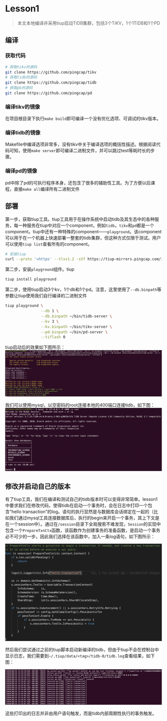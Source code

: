 # Lesson1

> 本文本地编译并采用tiup启动TiDB集群，包括3个TiKV，1个1TiDB和1个PD

## 编译

### 获取代码

```sh
# 获取tikv的源码
git clone https://github.com/pingcap/tikv
# 获取tidb的源码
git clone https://github.com/pingcap/tidb
# 获取pb的源码
git clone https://github.com/pingcap/pd
```

### 编译tikv的镜像

在项目根目录下执行`make build`即可编译一个没有优化选项、可调试的tikv版本。

### 编译tidb的镜像

Makefile中编译选项非常多，没有tikv中关于编译选项的概括性描述。根据阅读代码可知，使用`make server`即可编译二进制文件，并可以跳过test等耗时长的步骤。

### 编译pd的镜像

pd中除了pd的可执行程序本身，还包含了很多的辅助性工具。为了方便以后课程，直接`make all`编译所有二进制文件

## 部署

第一步，获取tiup工具。tiup工具用于在操作系统中启动tidb及其生态中的各种服务，每一种服务在tiup中对应一个component，例如`tidb`，`tikv`和`pd`都是一个component。tiup中还有一种特殊的component——`playground`。该component可以用于在一个机器上快速部署一整套的tidb集群，但这种方式仅限于测试。用户可以使用`tiup list`查看所有的component。

```bash
# 安装tiup
curl --proto '=https' --tlsv1.2 -sSf https://tiup-mirrors.pingcap.com/install.sh | sh
```

第二步，安装`playground`组件。tiup

```bash
tiup install playground
```

第二步，使用tiup启动3个kv，1个db和1个pd。注意，这里使用了`--db.binpath`等参数让tiup使用我们自行编译的二进制文件

```bash
tiup playground \
                --db 1 \
                --db.binpath ~/bin/tidb-server \
                --kv 3 \
                --kv.binpath ~/bin/tikv-server \
                --pd.binpath ~/bin/pd-server \
                --tiflash 0
```

tiup启动后的效果如下图所示：
![](./images/tiup-startup.png)

我们可以使用mysql，以空密码的root连接本地的400端口连接tidb，如下图：
![](./images/mysql.png)

## 修改并启动自己的版本

有了tiup工具，我们在编译和测试自己的tidb版本时可以变得非常简单。lesson1中要求我们在修改代码，使得tidb在启动一个事务时，会在日志中打印一个包含“hello transaction”的log。语句的执行显然是与数据库会话绑定在一起的（比如我们通过mysql工具连接数据库后，执行的begin来开启一个事务，其上下文是在一个session中）。通过在`/session`目录下全局搜索不难发现，`Session`的实现中包含一个`PrepareTxnCtx`函数，该函数作为创建事务的准备函数，是启动一个事务必不可少的一步。因此我们选择在该函数中，加入一条log语句，如下图所示：

![](images/edit.png)

然后我们尝试通过之前的tiup脚本启动新编译的tidb，但由于tiup不会在控制台中显示日志，我们需要到`~/.tiup/data/<tag>/tidb-0/tidb.log`查看结果，如下图：

![](./images/txn.png)

这些打印出的日志并非由用户语句触发，而是tidb内部周期性执行的事务触发。